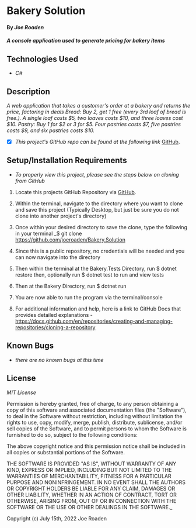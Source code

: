 # Bakery Solution

#### By _**Joe Roaden**_

#### _A console application used to generate pricing for bakery items_

## Technologies Used

- _C#_



## Description

_A web application that takes a customer's order at a bakery and returns the price, factoring in deals_
_Bread: Buy 2, get 1 free (every 3rd loaf of bread is free.). A single loaf costs $5, two loaves costs $10, and three loaves cost $10.
Pastry: Buy 1 for $2 or 3 for $5. Four pastries costs $7, five pastries costs $9, and six pastries costs $10._

- [x] _This project's GitHub repo can be found at the following link_ [GitHub](https://github.com/joeroaden/Bakery.Solution).

## Setup/Installation Requirements

- _To properly view this project, please see the steps below on cloning from GitHub_

1. Locate this projects GitHub Repository via [GitHub](https://github.com/joeroaden/Bakery.Solution).

2. Within the terminal, navigate to the directory where you want to clone and save this project (Typically Desktop, but just be sure you do not clone into another project's directory)

3. Once within your desired directory to save the clone, type the following in your terminal
   _$ git clone https://github.com/joeroaden/Bakery.Solution

4. Since this is a public repository, no credentials will be needed and you can now navigate into the directory

5. Then within the terminal at the Bakery.Tests Directory, run $ dotnet restore then, optionally run $ dotnet test to run and view tests

6. Then at the Bakery Directory, run $ dotnet run

7. You are now able to run the program via the terminal/console

8. For additional information and help, here is a link to GitHub Docs that provides detailed explanations - https://docs.github.com/en/repositories/creating-and-managing-repositories/cloning-a-repository

## Known Bugs

- _there are no known bugs at this time_

## License

_MIT License_

Permission is hereby granted, free of charge, to any person obtaining a copy
of this software and associated documentation files (the "Software"), to deal
in the Software without restriction, including without limitation the rights
to use, copy, modify, merge, publish, distribute, sublicense, and/or sell
copies of the Software, and to permit persons to whom the Software is
furnished to do so, subject to the following conditions:

The above copyright notice and this permission notice shall be included in all
copies or substantial portions of the Software.

THE SOFTWARE IS PROVIDED "AS IS", WITHOUT WARRANTY OF ANY KIND, EXPRESS OR
IMPLIED, INCLUDING BUT NOT LIMITED TO THE WARRANTIES OF MERCHANTABILITY,
FITNESS FOR A PARTICULAR PURPOSE AND NONINFRINGEMENT. IN NO EVENT SHALL THE
AUTHORS OR COPYRIGHT HOLDERS BE LIABLE FOR ANY CLAIM, DAMAGES OR OTHER
LIABILITY, WHETHER IN AN ACTION OF CONTRACT, TORT OR OTHERWISE, ARISING FROM,
OUT OF OR IN CONNECTION WITH THE SOFTWARE OR THE USE OR OTHER DEALINGS IN THE
SOFTWARE.\_

Copyright (c) July 15th, 2022 Joe Roaden